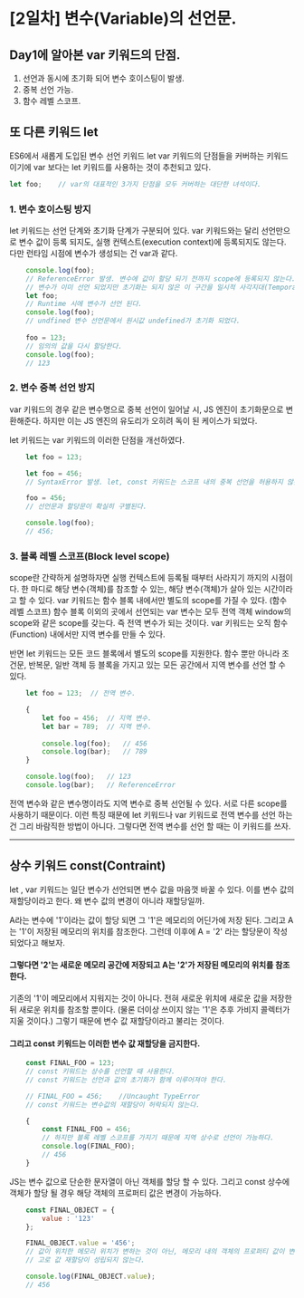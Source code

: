 [2일차] 변수(Variable)의 선언문.
===============================

   
## Day1에 알아본 var 키워드의 단점.

1. 선언과 동시에 초기화 되어 변수 호이스팅이 발생.
2. 중복 선언 가능.
3. 함수 레벨 스코프.
   
## 또 다른 키워드 let

ES6에서 새롭게 도입된 변수 선언 키워드 let
var 키워드의 단점들을 커버하는 키워드이기에 var 보다는 let 키워드를 사용하는 것이 추천되고 있다.

```javascript
let foo;    // var의 대표적인 3가지 단점을 모두 커버하는 대단한 녀석이다.
```

### 1. 변수 호이스팅 방지

let 키워드는 선언 단계와 초기화 단계가 구분되어 있다. var 키워드와는 달리 선언만으로 변수 값이 등록 되지도, 실행 컨텍스트(execution context)에 등록되지도 않는다.
다만 런타임 시점에 변수가 생성되는 건 var과 같다.
```javascript
    console.log(foo); 
    // ReferenceError 발생. 변수에 값이 할당 되기 전까지 scope에 등록되지 않는다.
    // 변수가 이미 선언 되었지만 초기화는 되지 않은 이 구간을 일시적 사각지대(Temporal Dead Zone : TDZ) 라고 부른다.
    let foo;   
    // Runtime 시에 변수가 선언 된다.
    console.log(foo); 
    // undfined 변수 선언문에서 원시값 undefined가 초기화 되었다.
    
    foo = 123;
    // 임의의 값을 다시 할당한다.
    console.log(foo);
    // 123
```


### 2. 변수 중복 선언 방지

var 키워드의 경우 같은 변수명으로 중복 선언이 일어날 시, JS 엔진이 초기화문으로 변환해준다.
하지만 이는 JS 엔진의 유도리가 오히려 독이 된 케이스가 되었다.

let 키워드는 var 키워드의 이러한 단점을 개선하였다.

```javascript
    let foo = 123;

    let foo = 456;
    // SyntaxError 발생. let, const 키워드는 스코프 내의 중복 선언을 허용하지 않는다.

    foo = 456;
    // 선언문과 할당문이 확실히 구별된다.

    console.log(foo);
    // 456;
```


### 3. 블록 레벨 스코프(Block level scope)

scope란 간략하게 설명하자면 실행 컨텍스트에 등록될 때부터 사라지기 까지의 시점이다.
한 마디로 해당 변수(객체)를 참조할 수 있는, 해당 변수(객체)가 살아 있는 시간이라고 할 수 있다. 
var 키워드는 함수 블록 내에서만 별도의 scope를 가질 수 있다. (함수 레벨 스코프)
함수 블록 이외의 곳에서 선언되는 var 변수는 모두 전역 객체 window의 scope와 같은 scope를 갖는다. 즉 전역 변수가 되는 것이다.
var 키워드는 오직 함수(Function) 내에서만 지역 변수를 만들 수 있다.

반면 let 키워드는 모든 코드 블록에서 별도의 scope를 지원한다.
함수 뿐만 아니라 조건문, 반복문, 일반 객체 등 블록을 가지고 있는 모든 공간에서 지역 변수를 선언 할 수 있다.

```javascript
    let foo = 123;  // 전역 변수.

    {
        let foo = 456;  // 지역 변수.
        let bar = 789;  // 지역 변수.
        
        console.log(foo);   // 456
        console.log(bar);   // 789
    }

    console.log(foo);   // 123
    console.log(bar);   // ReferenceError
```

전역 변수와 같은 변수명이라도 지역 변수로 중복 선언될 수 있다. 서로 다른 scope를 사용하기 때문이다.
이런 특징 때문에 let 키워드나 var 키워드로 전역 변수를 선언 하는건 그리 바람직한 방법이 아니다.
그렇다면 전역 변수를 선언 할 때는 이 키워드를 쓰자.

---------------------------------------------

## 상수 키워드 const(Contraint)

let , var 키워드는 일단 변수가 선언되면 변수 값을 마음껏 바꿀 수 있다. 이를 변수 값의 재할당이라고 한다.
왜 변수 값의 변경이 아니라 재할당일까.

A라는 변수에 '1'이라는 값이 할당 되면 그 '1'은 메모리의 어딘가에 저장 된다. 그리고 A는 '1'이 저장된 메모리의 위치를 참조한다.
그런데 이후에 A = '2' 라는 할당문이 작성되었다고 해보자.

#### 그렇다면 '2'는 새로운 메모리 공간에 저장되고 A는 '2'가 저장된 메모리의 위치를 참조한다.
기존의 '1'이 메모리에서 지워지는 것이 아니다. 전혀 새로운 위치에 새로운 값을 저장한 뒤 새로운 위치를 참조할 뿐이다. (물론 더이상 쓰이지 않는 '1'은 추후 가비지 콜렉터가 지울 것이다.) 그렇기 때문에 변수 값 재할당이라고 불리는 것이다.
#### 그리고 const 키워드는 이러한 변수 값 재할당을 금지한다.

```javascript
    const FINAL_FOO = 123;
    // const 키워드는 상수를 선언할 때 사용한다.
    // const 키워드는 선언과 값의 초기화가 함께 이루어져야 한다.

    // FINAL_FOO = 456;    //Uncaught TypeError
    // const 키워드는 변수값의 재할당이 허락되지 않는다.

    {
        const FINAL_FOO = 456;
        // 하지만 블록 레벨 스코프를 가지기 때문에 지역 상수로 선언이 가능하다.
        console.log(FINAL_FOO);
        // 456
    }
```

JS는 변수 값으로 단순한 문자열이 아닌 객체를 할당 할 수 있다. 그리고 const 상수에 객체가 할당 될 경우 해당 객체의 프로퍼티 값은 변경이 가능하다.

```javascript
    const FINAL_OBJECT = {
        value : '123'
    };

    FINAL_OBJECT.value = '456';
    // 값이 위치한 메모리 위치가 변하는 것이 아닌, 메모리 내의 객체의 프로퍼티 값이 변한다.
    // 고로 값 재할당이 성립되지 않는다.

    console.log(FINAL_OBJECT.value);
    // 456
```